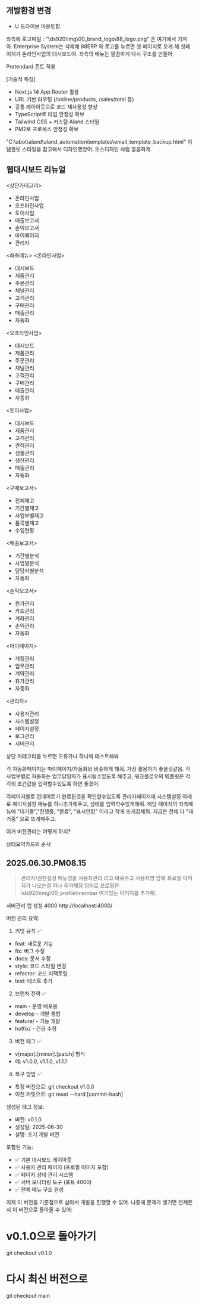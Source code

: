 ## 개발환경 변경 
- U 드라이브 마운트함. 

좌측에 로고파일 : "\\ds920\img\00_brand_logo\88_logo.png" 은 여기에서 가져와. 
Enterprise System는 삭제해
88ERP 와 로고를 누르면 첫 페이지로 오게 해
첫페이지가 온라인사업의 대시보드야. 
좌측의 메뉴는 깔끔하게 다시 구조를 만들어. 

 Pretendard 폰트 적용

 [기술적 특징]
- Next.js 14 App Router 활용
- URL 기반 라우팅 (/online/products, /sales/total 등)
- 공통 레이아웃으로 코드 재사용성 향상
- TypeScript로 타입 안정성 확보
- Tailwind CSS + 커스텀 Aland 스타일
- PM2로 프로세스 안정성 확보

"C:\abot\aland\aland_automation\templates\email_template_backup.html" 이 템플릿 스타일을 참고해서 디자인했었어. 토스디자인 처럼 깔끔하게 

## 웹대시보드 리뉴얼 
<상단카테고리>
 - 온라인사업
 - 오프라인사업
 - 토이사업
 - 매출보고서
 - 손익보고서
 - 마이페이지
 - 관리자

<좌측메뉴>
<온라인사업>
 - 대시보드
 - 제품관리
 - 주문관리
 - 채널관리
 - 고객관리
 - 구매관리
 - 매출관리
 - 자동화

 <오프라인사업>
 - 대시보드
 - 제품관리
 - 주문관리
 - 채널관리
 - 고객관리
 - 구매관리
 - 매출관리
 - 자동화

 <토이사업>
 - 대시보드
 - 제품관리
 - 고객관리
 - 견적관리
 - 샘플관리
 - 생산관리
 - 매출관리
 - 자동화

<구매보고서>
- 전체재고
- 기간별재고
- 사업부별재고
- 품목별재고
- 수입현황

 <매출보고서>
 - 기간별분석
 - 사업별분석
 - 담당자별분석
 - 자동화 

 <손익보고서>
 - 원가관리
 - 카드관리
 - 계좌관리
 - 손익관리
 - 자동화

 <마이페이지>
 - 계정관리
 - 업무관리
 - 계약관리
 - 휴가관리
 - 자동화

 <관리자>
 - 사용자관리
 - 시스템설정
 - 페이지설정
 - 로그관리
 - 서버관리


상단 카테고리를 누르면 오류가나 하나씩 테스트해봐

각 자동화페이지는 마이페이지/자동화와 비슷하게 해줘. 가장 활용하기 좋을것같음. 
각 사업부별로 자동화는 업무담당자가 표시될수있도록 해주고, 워크플로우의 템플릿은 각각의 조건값을 입력할수있도록 하면 좋겠어.

각페이지별로 업데이트가 완료된것을 확인할수있도록 관리자페이지에 시스템설정 아래로 페이지설정 메뉴를  하나추가해주고, 상태를 입력학수있게해줘. 해당 페이지의 좌측메뉴에 "대기중","진행중, "완료", "표시안함" 이라고 작게 뜨게끔해줘. 지금은 전체 다 "대기중" 으로 뜨게해주고.

이거 버전관리는 어떻게 하지? 

상태요약카드의 순서 

## 2025.06.30.PM08.15
> 관리자/권한설정 메뉴명을 사용자관리 라고 바꿔주고 사용자명 앞에 
  프로필 이미지가 나오는걸 하나 추가해줘 임의로 프로필은 
  \\ds920\img\00_profile\member 여기있는 이미지를 추가해.


  서버관리 앱 생성 4000 http://localhost:4000/

  버전 관리 요약:

  1. 커밋 규칙 ✅

  - feat: 새로운 기능
  - fix: 버그 수정
  - docs: 문서 수정
  - style: 코드 스타일 변경
  - refactor: 코드 리팩토링
  - test: 테스트 추가

  2. 브랜치 전략 ✅

  - main - 운영 배포용
  - develop - 개발 통합
  - feature/ - 기능 개발
  - hotfix/ - 긴급 수정

  3. 버전 태그 ✅

  - v[major].[minor].[patch] 형식
  - 예: v1.0.0, v1.1.0, v1.1.1

  4. 복구 방법 ✅

  - 특정 버전으로: git checkout v1.0.0
  - 이전 커밋으로: git reset --hard [commit-hash]

  생성된 태그 정보:

  - 버전: v0.1.0
  - 생성일: 2025-06-30
  - 설명: 초기 개발 버전

  포함된 기능:

  - ✅ 기본 대시보드 레이아웃
  - ✅ 사용자 관리 페이지 (프로필 이미지 포함)
  - ✅ 페이지 상태 관리 시스템
  - ✅ 서버 모니터링 도구 (포트 4000)
  - ✅ 전체 메뉴 구조 완성

  이제 이 버전을 기준점으로 삼아서 개발을 진행할 수 있어. 나중에
  문제가 생기면 언제든지 이 버전으로 돌아올 수 있어:

  # v0.1.0으로 돌아가기
  git checkout v0.1.0

  # 다시 최신 버전으로
  git checkout main
